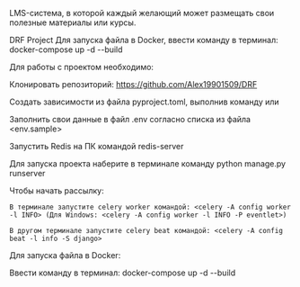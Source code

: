 LMS-система, в которой каждый желающий может размещать свои полезные материалы или курсы.

DRF Project
Для запуска файла в Docker, ввести команду в терминал:
docker-compose up -d --build

Для работы с проектом необходимо:

Клонировать репозиторий: https://github.com/Alex19901509/DRF

Создать зависимости из файла pyproject.toml, выполнив команду <pip install> или <poetry install>

Заполнить свои данные в файл .env согласно списка из файла <env.sample>

Запустить Redis на ПК командой redis-server

Для запуска проекта наберите в терминале команду python manage.py runserver

Чтобы начать рассылку:

    В терминале запустите celery worker командой: <celery -A config worker -l INFO> (Для Windows: <celery -A config worker -l INFO -P eventlet>)

    В другом терминале запустите celery beat командой: <celery -A config beat -l info -S django>
Для запуска файла в Docker:

Ввести команду в терминал: docker-compose up -d --build